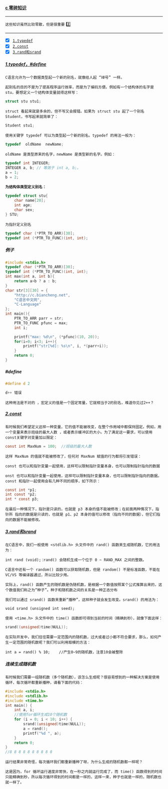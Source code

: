 #### [c 零碎知识](#top) <b id="top"></b>
----
`这些知识虽然比较零散，但是很重要` :two:

------

- [x] [`1.typedef`](#target1)
- [x] [`2.const`](#target2)
- [x] [`3.rand和srand`](#target3)

##### [1.typedef，#define](#top) <b id="target1"></b>
`C语言允许为一个数据类型起一个新的别名，就像给人起 “绰号” 一样。`

`起别名的目的不是为了提高程序运行效率，而是为了编码方便。例如有一个结构体的名字是 stu，要想定义一个结构体变量就得这样写：`
```c
struct stu stu1;
```

`struct 看起来就是多余的，但不写又会报错。如果为 struct stu 起了一个别名 Student，书写起来就简单了：`
```c
Student stu1;
```

`使用关键字 typedef 可以为类型起一个新的别名。typedef 的用法一般为：`
```c
typedef  oldName  newName;
```
`oldName 是类型原来的名字，newName 是类型新的名字。例如：`
```c
typedef int INTEGER; 
INTEGER a, b; // 等效于 int a, b;。
a = 1;
b = 2;
```

**`为结构体类型定义别名：`**
```c
typedef struct stu{
    char name[20];
    int age;
    char sex;
} STU;
```
`为指针定义别名`
```c
typedef char (*PTR_TO_ARR)[30];
typedef int (*PTR_TO_FUNC)(int, int);
```

##### 例子
```c
#include <stdio.h>
typedef char (*PTR_TO_ARR)[30];
typedef int (*PTR_TO_FUNC)(int, int);
int max(int a, int b){
    return a>b ? a : b;
}
char str[3][30] = {
    "http://c.biancheng.net",
    "C语言中文网",
    "C-Language"
};
int main(){
    PTR_TO_ARR parr = str;
    PTR_TO_FUNC pfunc = max;
    int i;

    printf("max: %d\n", (*pfunc)(10, 20));
    for(i=0; i<3; i++){
        printf("str[%d]: %s\n", i, *(parr+i));
    }
    return 0;
}
```
##### #define

```c
#define d 2

d++ 错误
```
`这种用法是不对的 ，宏定义的值是一个固定常量，它就相当于2的别名，难道你见过2++？`


##### [2.const](#top) <b id="target2"></b>
`有时候我们希望定义这样一种变量，它的值不能被改变，在整个作用域中都保持固定。例如，用一个变量来表示班级的最大人数
，或者表示缓冲区的大小。为了满足这一要求，可以使用const关键字对变量加以限定： `

```c
const int MaxNum = 100;  //班级的最大人数
```
`这样 MaxNum 的值就不能被修改了，任何对 MaxNum 赋值的行为都将引发错误：`

`const 也可以和指针变量一起使用，这样可以限制指针变量本身，也可以限制指针指向的数据`

`onst 也可以和指针变量一起使用，这样可以限制指针变量本身，也可以限制指针指向的数据。const 和指针一起使用会有几种不同的顺序，如下所示：`
```c
const int *p1;
int const *p2;
int * const p3;
```
`在最后一种情况下，指针是只读的，也就是 p3 本身的值不能被修改；在前面两种情况下，指针所
指向的数据是只读的，也就是 p1、p2 本身的值可以修改（指向不同的数据），但它们指
向的数据不能被修改。`

##### [3.rand和srand](#top) <b id="target3"></b>
`在C语言中，我们一般使用 <stdlib.h> 头文件中的 rand() 函数来生成随机数，它的用法为： `

`int rand (void);` :`rand() 会随机生成一个位于 0 ~ RAND_MAX 之间的整数。`

`C语言中还有一个 random() 函数可以获取随机数，但是 random() 不是标准函数，不能在 VC/VS 等编译器通过，所以比较少用。`

`实际上，rand() 函数产生的随机数是伪随机数，是根据一个数值按照某个公式推算出来的，这个数值我们称之为“种子”。种子和随机数之间的关系是一种正态分布`

`我们可以通过 srand() 函数来重新“播种”，这样种子就会发生改变。srand() 的用法为：`

`void srand (unsigned int seed);`

`使用 <time.h> 头文件中的 time() 函数即可得到当前的时间（精确到秒），就像下面这样：`
```c
srand((unsigned)time(NULL));
```

`在实际开发中，我们往往需要一定范围内的随机数，过大或者过小都不符合要求，那么，如何产生一定范围的随机数呢？我们可以利用取模的方法：`
```
int a = rand() % 10;    //产生0~9的随机数，注意10会被整除
```

##### 连续生成随机数
`有时候我们需要一组随机数（多个随机数），该怎么生成呢？很容易想到的一种解决方案是使用循环，每次循环都重新播种，请看下面的代码：`
```c
#include <stdio.h>
#include <stdlib.h>
#include <time.h>
int main() {
    int a, i;
    //使用for循环生成10个随机数
    for (i = 0; i < 10; i++) {
        srand((unsigned)time(NULL));
        a = rand();
        printf("%d ", a);
    }
    return 0;
}
//8 8 8 8 8 8 8 8 8 8
```
`运行结果非常奇怪，每次循环我们都重新播种了呀，为什么生成的随机数都一样呢？`

`这是因为，for 循环运行速度非常快，在一秒之内就运行完成了，而 time() 函数得到的时间只能精确到秒，所以每次循环得到的时间都是一样的，这样一来，种子也就是一样的，随机数也就一样了。`
